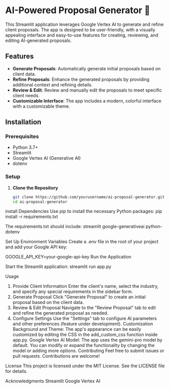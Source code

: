 # AI-Powered Proposal Generator 🌟

This Streamlit application leverages Google Vertex AI to generate and refine client proposals. The app is designed to be user-friendly, with a visually appealing interface and easy-to-use features for creating, reviewing, and editing AI-generated proposals.

## Features

- **Generate Proposals**: Automatically generate initial proposals based on client data.
- **Refine Proposals**: Enhance the generated proposals by providing additional context and refining details.
- **Review & Edit**: Review and manually edit the proposals to meet specific client needs.
- **Customizable Interface**: The app includes a modern, colorful interface with a customizable theme.

## Installation

### Prerequisites

- Python 3.7+
- Streamlit
- Google Vertex AI (Generative AI)
- dotenv

### Setup

1. **Clone the Repository**

   ```bash
   git clone https://github.com/yourusername/ai-proposal-generator.git
   cd ai-proposal-generator

install Dependencies
Use pip to install the necessary Python packages:
pip install -r requirements.txt

The requirements.txt should include:
streamlit
google-generativeai
python-dotenv

Set Up Environment Variables
Create a .env file in the root of your project and add your Google API key:

GOOGLE_API_KEY=your-google-api-key
Run the Application

Start the Streamlit application:
streamlit run app.py

Usage
1. Provide Client Information
Enter the client's name, select the industry, and specify any special requirements in the sidebar form.
2. Generate Proposal
Click "Generate Proposal" to create an initial proposal based on the client data.
3. Review & Edit Proposal
Navigate to the "Review Proposal" tab to edit and refine the generated proposal as needed.
4. Configure Settings
Use the "Settings" tab to configure AI parameters and other preferences (feature under development).
Customization
Background and Theme: The app's appearance can be easily customized by editing the CSS in the add_custom_css function inside app.py.
Google Vertex AI Model: The app uses the gemini-pro model by default. You can modify or expand the functionality by changing the model or adding more options.
Contributing
Feel free to submit issues or pull requests. Contributions are welcome!

License
This project is licensed under the MIT License. See the LICENSE file for details.

Acknowledgments
Streamlit
Google Vertex AI
